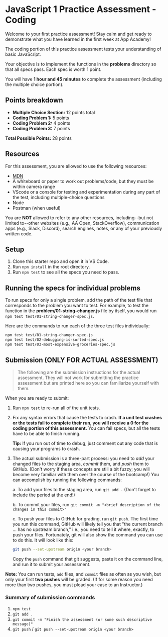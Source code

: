 # JavaScript 1 Practice Assessment - Coding

Welcome to your first practice assessment! Stay calm and get ready to
demonstrate what you have learned in the first week at App Academy!

The coding portion of this practice assessment tests your understanding of basic
JavaScript.

Your objective is to implement the functions in the __problems__ directory so
that all specs pass. Each spec is worth 1 point.

You will have **1 hour and 45 minutes** to complete the assessment (including
the multiple choice portion).

## Points breakdown

* __Multiple Choice Section:__ 12 points total
* __Coding Problem 1:__ 5 points
* __Coding Problem 2:__ 4 points
* __Coding Problem 3:__ 7 points

__Total Possible Points:__ 28 points

## Resources

For this assessment, you are allowed to use the following resources:

* [MDN]
* A whiteboard or paper to work out problems/code, but they must be within
  camera range
* VScode or a console for testing and experimentation during any part of the
  test, including multiple-choice questions
* Node
* Postman (when useful)

You are **NOT** allowed to refer to any other resources, including--but not
limited to--other websites (e.g., AA Open, StackOverflow), communication apps
(e.g., Slack, Discord), search engines, notes, or any of your previously
written code.

## Setup

1. Clone this starter repo and open it in VS Code.
2. Run `npm install` in the root directory.
3. Run `npm test` to see all the specs you need to pass.

## Running the specs for individual problems

To run specs for only a single problem, add the path of the test file that
corresponds to the problem you want to test. For example, to test the function
in the __problem/01-string-changer.js__ file by itself, you would run
`npm test test/01-string-changer-spec.js`.

Here are the commands to run each of the three test files individually:

```sh
npm test test/01-string-changer-spec.js
npm test test/02-debugging-is-sorted-spec.js
npm test test/03-most-expensive-groceries-spec.js
```

## Submission (ONLY FOR ACTUAL ASSESSMENT)

> The following are the submission instructions for the actual assessment. They
> will not work for submitting the practice assessment but are printed here so
> you can familiarize yourself with them.

When you are ready to submit:

1. Run `npm test` to re-run all of the unit tests.

2. Fix any syntax errors that cause the tests to crash. **If a unit test
   crashes or the tests fail to complete their run, you will receive a 0 for
   the coding portion of this assessment.** You can fail specs, but all the
   tests have to be able to finish running.

   **Tip:** If you run out of time to debug, just comment out any code that is
   causing your programs to crash.

3. The actual submission is a three-part process: you need to _add_ your changed
   files to the staging area, _commit_ them, and _push_ them to GitHub. (Don't
   worry if these concepts are still a bit fuzzy; you will become very familiar
   with them over the course of the bootcamp!) You can accomplish by running the
   following commands:

   a. To add your files to the staging area, run `git add .` (Don't forget to
      include the period at the end!)

   b. To commit your files, run `git commit -m "<brief description of the
      changes in this commit>"`

   c. To push your files to GitHub for grading, run `git push`. The first time
      you run this command, GitHub will likely tell you that "the current branch
      ... has no upstream branch," i.e., you need to tell it where, exactly, to
      push your files. Fortunately, git will also show the command you can
      use to do this. It will look like this:

      ```sh
      git push --set-upstream origin <your branch>
      ```

      Copy the `push` command that git suggests, paste it on the command line,
      and run it to submit your assessment.

**Note:** You can run tests, `add` files, and `commit` files as often as you
wish, but only your first **two pushes** will be graded. (If for some reason you
need more than two pushes, you must plead your case to an Instructor.)

### Summary of submission commands

1. `npm test`
2. `git add .`
3. `git commit -m "Finish the assessment (or some such descriptive message)"`
4. `git push` / `git push --set-upstream origin <your branch>`

[MDN]: https://developer.mozilla.org/en-US/
